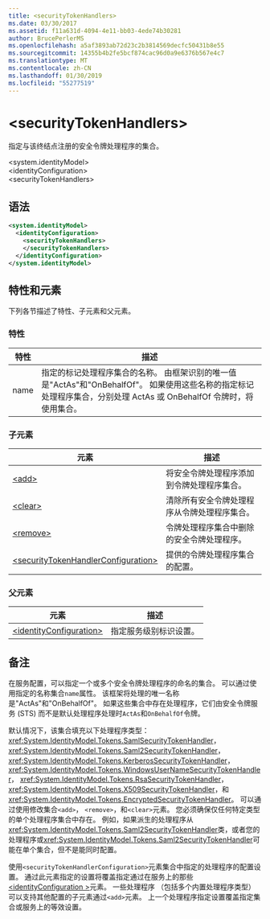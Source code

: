 ```yaml
---
title: <securityTokenHandlers>
ms.date: 03/30/2017
ms.assetid: f11a631d-4094-4e11-bb03-4ede74b30281
author: BrucePerlerMS
ms.openlocfilehash: a5af3893ab72d23c2b3814569decfc50431b8e55
ms.sourcegitcommit: 14355b4b2fe5bcf874cac96d0a9e6376b567e4c7
ms.translationtype: MT
ms.contentlocale: zh-CN
ms.lasthandoff: 01/30/2019
ms.locfileid: "55277519"
---
```

# <a name="securitytokenhandlers"></a>\<securityTokenHandlers>
指定与该终结点注册的安全令牌处理程序的集合。  
  
 \<system.identityModel>  
\<identityConfiguration>  
\<securityTokenHandlers>  
  
## <a name="syntax"></a>语法  
  
```xml  
<system.identityModel>  
  <identityConfiguration>  
    <securityTokenHandlers>  
    </securityTokenHandlers>  
  </identityConfiguration>  
</system.identityModel>  
```  
  
## <a name="attributes-and-elements"></a>特性和元素  
 下列各节描述了特性、子元素和父元素。  
  
### <a name="attributes"></a>特性  
  
|特性|描述|  
|---------------|-----------------|  
|name|指定的标记处理程序集合的名称。 由框架识别的唯一值是"ActAs"和"OnBehalfOf"。 如果使用这些名称的指定标记处理程序集合，分别处理 ActAs 或 OnBehalfOf 令牌时，将使用集合。|  
  
### <a name="child-elements"></a>子元素  
  
|元素|描述|  
|-------------|-----------------|  
|[\<add>](../../../../../docs/framework/configure-apps/file-schema/windows-identity-foundation/add.md)|将安全令牌处理程序添加到令牌处理程序集合。|  
|[\<clear>](../../../../../docs/framework/configure-apps/file-schema/windows-identity-foundation/clear.md)|清除所有安全令牌处理程序从令牌处理程序集合。|  
|[\<remove>](../../../../../docs/framework/configure-apps/file-schema/windows-identity-foundation/remove.md)|令牌处理程序集合中删除的安全令牌处理程序。|  
|[\<securityTokenHandlerConfiguration>](../../../../../docs/framework/configure-apps/file-schema/windows-identity-foundation/securitytokenhandlerconfiguration.md)|提供的令牌处理程序集合的配置。|  
  
### <a name="parent-elements"></a>父元素  
  
|元素|描述|  
|-------------|-----------------|  
|[\<identityConfiguration>](../../../../../docs/framework/configure-apps/file-schema/windows-identity-foundation/identityconfiguration.md)|指定服务级别标识设置。|  
  
## <a name="remarks"></a>备注  
 在服务配置，可以指定一个或多个安全令牌处理程序的命名的集合。 可以通过使用指定的名称集合`name`属性。 该框架将处理的唯一名称是"ActAs"和"OnBehalfOf"。 如果这些集合中存在处理程序，它们由安全令牌服务 (STS) 而不是默认处理程序处理时`ActAs`和`OnBehalfOf`令牌。  
  
 默认情况下，该集合填充以下处理程序类型： <xref:System.IdentityModel.Tokens.SamlSecurityTokenHandler>， <xref:System.IdentityModel.Tokens.Saml2SecurityTokenHandler>， <xref:System.IdentityModel.Tokens.KerberosSecurityTokenHandler>， <xref:System.IdentityModel.Tokens.WindowsUserNameSecurityTokenHandler>， <xref:System.IdentityModel.Tokens.RsaSecurityTokenHandler>， <xref:System.IdentityModel.Tokens.X509SecurityTokenHandler>，和<xref:System.IdentityModel.Tokens.EncryptedSecurityTokenHandler>。 可以通过使用修改集合`<add>`， `<remove>`，和`<clear>`元素。 您必须确保仅任何特定类型的单个处理程序集合中存在。 例如，如果派生的处理程序从<xref:System.IdentityModel.Tokens.Saml2SecurityTokenHandler>类，或者您的处理程序或<xref:System.IdentityModel.Tokens.Saml2SecurityTokenHandler>可能在单个集合，但不是能同时配置。  
  
 使用`<securityTokenHandlerConfiguration>`元素集合中指定的处理程序的配置设置。 通过此元素指定的设置将覆盖指定通过在服务上的那些[ \<identityConfiguration >](../../../../../docs/framework/configure-apps/file-schema/windows-identity-foundation/identityconfiguration.md)元素。 一些处理程序 （包括多个内置处理程序类型） 可以支持其他配置的子元素通过`<add>`元素。 上一个处理程序指定设置覆盖指定集合或服务上的等效设置。
